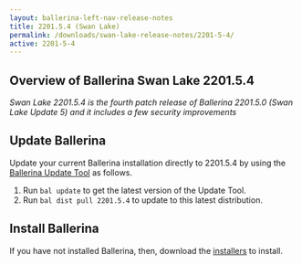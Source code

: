 ```yaml
---
layout: ballerina-left-nav-release-notes
title: 2201.5.4 (Swan Lake) 
permalink: /downloads/swan-lake-release-notes/2201-5-4/
active: 2201-5-4
---
```


## Overview of Ballerina Swan Lake 2201.5.4

<em>Swan Lake 2201.5.4 is the fourth patch release of Ballerina 2201.5.0 (Swan Lake Update 5) and it includes a few security improvements</em>

## Update Ballerina

Update your current Ballerina installation directly to 2201.5.4 by using the [Ballerina Update Tool](/learn/update-tool/) as follows.

1. Run `bal update` to get the latest version of the Update Tool.
2. Run `bal dist pull 2201.5.4` to update to this latest distribution.

## Install Ballerina

If you have not installed Ballerina, then, download the [installers](/downloads/#swanlake) to install.
